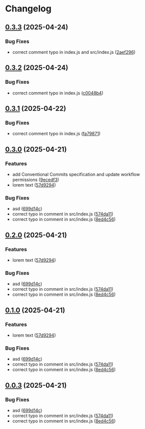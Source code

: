 # Changelog

## [0.3.3](https://github.com/Belartale/test-github-actions/compare/v0.3.2...v0.3.3) (2025-04-24)


### Bug Fixes

* correct comment typo in index.js and src/index.js ([2aef296](https://github.com/Belartale/test-github-actions/commit/2aef296c9954f7e9208eba7aa764ccc33c4261ba))

## [0.3.2](https://github.com/Belartale/test-github-actions/compare/v0.3.1...v0.3.2) (2025-04-24)


### Bug Fixes

* correct comment typo in index.js ([c0048b4](https://github.com/Belartale/test-github-actions/commit/c0048b49eaf9d8b9f98edde91a8caf2e8ef37579))

## [0.3.1](https://github.com/Belartale/test-github-actions/compare/v0.3.0...v0.3.1) (2025-04-22)


### Bug Fixes

* correct comment typo in index.js ([fa79871](https://github.com/Belartale/test-github-actions/commit/fa798716dbcc29bbb9df2dd6a743a10249cace67))

## [0.3.0](https://github.com/Belartale/test-github-actions/compare/v0.2.0...v0.3.0) (2025-04-21)


### Features

* add Conventional Commits specification and update workflow permissions ([9ecedf3](https://github.com/Belartale/test-github-actions/commit/9ecedf3216a657d332fc54fb29bd1c92f0983da8))
* lorem text ([57d9294](https://github.com/Belartale/test-github-actions/commit/57d9294ee9ce6a0e8cc333d8be305b5cb1629254))


### Bug Fixes

* asd ([699d14c](https://github.com/Belartale/test-github-actions/commit/699d14c377ba8bdfaccf097fb7ed21c590130efe))
* correct typo in comment in src/index.js ([574da11](https://github.com/Belartale/test-github-actions/commit/574da117e5ff3148a1702473779f504b04a86913))
* correct typo in comment in src/index.js ([8ed4c56](https://github.com/Belartale/test-github-actions/commit/8ed4c56a6012bb663f4049f1383835675b222ca3))

## [0.2.0](https://github.com/Belartale/test-github-actions/compare/v0.1.0...v0.2.0) (2025-04-21)


### Features

* lorem text ([57d9294](https://github.com/Belartale/test-github-actions/commit/57d9294ee9ce6a0e8cc333d8be305b5cb1629254))


### Bug Fixes

* asd ([699d14c](https://github.com/Belartale/test-github-actions/commit/699d14c377ba8bdfaccf097fb7ed21c590130efe))
* correct typo in comment in src/index.js ([574da11](https://github.com/Belartale/test-github-actions/commit/574da117e5ff3148a1702473779f504b04a86913))
* correct typo in comment in src/index.js ([8ed4c56](https://github.com/Belartale/test-github-actions/commit/8ed4c56a6012bb663f4049f1383835675b222ca3))

## [0.1.0](https://github.com/Belartale/test-github-actions/compare/v0.0.3...v0.1.0) (2025-04-21)


### Features

* lorem text ([57d9294](https://github.com/Belartale/test-github-actions/commit/57d9294ee9ce6a0e8cc333d8be305b5cb1629254))


### Bug Fixes

* asd ([699d14c](https://github.com/Belartale/test-github-actions/commit/699d14c377ba8bdfaccf097fb7ed21c590130efe))
* correct typo in comment in src/index.js ([574da11](https://github.com/Belartale/test-github-actions/commit/574da117e5ff3148a1702473779f504b04a86913))
* correct typo in comment in src/index.js ([8ed4c56](https://github.com/Belartale/test-github-actions/commit/8ed4c56a6012bb663f4049f1383835675b222ca3))

## [0.0.3](https://github.com/Belartale/test-github-actions/compare/v0.0.2...v0.0.3) (2025-04-21)


### Bug Fixes

* asd ([699d14c](https://github.com/Belartale/test-github-actions/commit/699d14c377ba8bdfaccf097fb7ed21c590130efe))
* correct typo in comment in src/index.js ([574da11](https://github.com/Belartale/test-github-actions/commit/574da117e5ff3148a1702473779f504b04a86913))
* correct typo in comment in src/index.js ([8ed4c56](https://github.com/Belartale/test-github-actions/commit/8ed4c56a6012bb663f4049f1383835675b222ca3))
